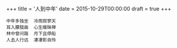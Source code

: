 +++
title = '人到中年'
date = 2015-10-29T00:00:00
draft = true
+++

```text
中年多独坐  冷雨寂寥天
耳入朦胧曲  心生暧昧禅
林中曾问路  月下且停船
人去人行远  凄凄影自怜
```

